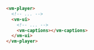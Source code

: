 ```html {5} title="example.html"
<vm-player>
  <!-- ... -->
  <vm-ui>
    <!-- ... -->
    <vm-captions></vm-captions>
  </vm-ui>
</vm-player>
```
